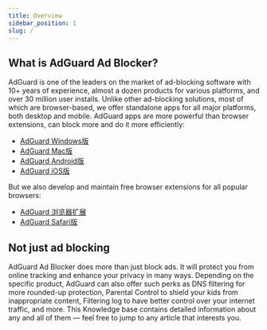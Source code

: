 ```yaml
---
title: Overview
sidebar_position: 1
slug: /
---
```


## What is AdGuard Ad Blocker?

AdGuard is one of the leaders on the market of ad-blocking software with 10+ years of experience, almost a dozen products for various platforms, and over 30 million user installs. Unlike other ad-blocking solutions, most of which are browser-based, we offer standalone apps for all major platforms, both desktop and mobile. AdGuard apps are more powerful than browser extensions, can block more and do it more efficiently:

* [AdGuard Windows版](/adguard-for-windows/overview)
* [AdGuard Mac版](/adguard-for-mac/overview)
* [AdGuard Android版](/adguard-for-android/overview)
* [AdGuard iOS版](/adguard-for-ios/overview)

But we also develop and maintain free browser extensions for all popular browsers:

* [AdGuard 浏览器扩展](/adguard-browser-extension/overview)
* [AdGuard Safari版](/adguard-for-safari/overview)

## Not just ad blocking

AdGuard Ad Blocker does more than just block ads. It will protect you from online tracking and enhance your privacy in many ways. Depending on the specific product, AdGuard can also offer such perks as DNS filtering for more rounded-up protection, Parental Control to shield your kids from inappropriate content, Filtering log to have better control over your internet traffic, and more. This Knowledge base contains detailed information about any and all of them — feel free to jump to any article that interests you.
